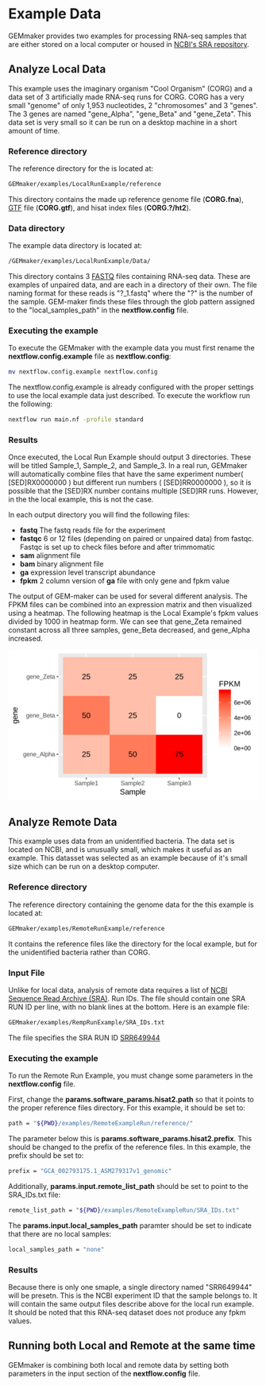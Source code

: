 
# Example Data

GEMmaker provides two examples for processing RNA-seq samples that are either stored on a local computer or housed in [NCBI's SRA repository](https://www.ncbi.nlm.nih.gov/sra).  


## Analyze Local Data
This example uses the imaginary organism "Cool Organism" (CORG) and a data set of 3 artificially made RNA-seq runs for CORG. CORG has a very small "genome" of only 1,953 nucleotides, 2 "chromosomes" and 3 "genes". The 3 genes are named "gene\_Alpha", "gene\_Beta" and "gene\_Zeta".  This data set is very small so it can be run on a desktop machine in a short amount of time.

### Reference directory
The reference directory for the is located at:
```bash
GEMmaker/examples/LocalRunExample/reference
```
This directory contains the made up reference genome file (**CORG.fna**), [GTF](https://uswest.ensembl.org/info/website/upload/gff.html) file (**CORG.gtf**), and hisat index files (**CORG.?/ht2**).

### Data directory
The example data directory is located at:  
```bash
/GEMmaker/examples/LocalRunExample/Data/
```
This directory contains 3 [FASTQ](https://en.wikipedia.org/wiki/FASTQ_format) files containing RNA-seq data. These are examples of unpaired data, and are each in a directory of their own. The file naming format for these reads is "?\_1.fastq" where the "?" is the number of the sample. GEM-maker finds these files through the glob pattern assigned to the "local\_samples\_path" in the **nextflow.config** file.

### Executing the example

To execute the GEMmaker with the example data you must first rename the **nextflow.config.example** file as **nextflow.config**:

```bash
mv nextflow.config.example nextflow.config
```
The nextflow.config.example is already configured with the proper settings to use the local example data just described.  To execute the workflow run the following:

```bash
nextflow run main.nf -profile standard
```

### Results
Once executed, the Local Run Example should output 3 directories. These will be titled Sample_1, Sample_2, and Sample_3. In a real run, GEMmaker will automatically combine files that have the same experiment number( \[SED\]RX0000000 ) but different run numbers ( \[SED\]RR0000000 ), so it is possible that the \[SED\]RX number contains multiple \[SED\]RR runs. However, in the the local example, this is not the case.

In each output directory you will find the following files:
- **fastq**   The fastq reads file for the experiment
- **fastqc**  6 or 12 files (depending on paired or unpaired data) from fastqc. Fastqc is set up to check files before and after trimmomatic
- **sam**  alignment file
- **bam**   binary alignment file
- **ga**  expression level transcript abundance
- **fpkm**  2 column version of **ga** file with only gene and fpkm value

The output of GEM-maker can be used for several different analysis. The FPKM files can be combined into an expression matrix and then visualized using a heatmap. The following heatmap is the Local Example's fpkm values divided by 1000 in heatmap form. We can see that gene_Zeta remained constant across all three samples, gene_Beta decreased, and gene_Alpha increased.

![heatmap](../images/heatmap.png)

## Analyze Remote Data
This example uses data from an unidentified bacteria. The data set is located on NCBI, and is unusually small, which makes it useful as an example.  This datasset was selected as an example because of it's small size which can be run on a desktop computer.

### Reference directory
The reference directory containing the genome data for the this example is located at:
```bash
GEMmaker/examples/RemoteRunExample/reference
```
It contains the reference files like the directory for the local example, but for the unidentified bacteria rather than CORG.

### Input File
Unlike for local data, analysis of remote data requires a list of [NCBI Sequence Read Archive (SRA)](https://www.ncbi.nlm.nih.gov/sra). Run IDs. The file should contain one SRA RUN ID per line, with no blank lines at the bottom. Here is an example file:

```bash
GEMmaker/examples/RempRunExample/SRA_IDs.txt
```
The file specifies the SRA RUN ID [SRR649944](https://www.ncbi.nlm.nih.gov/sra/SRR649944/)

### Executing the example
To run the Remote Run Example, you must change some parameters in the **nextflow.config** file.

First, change the **params.software_params.hisat2.path** so that it points to the proper reference files directory. For this example, it should be set to:
```bash
path = "${PWD}/examples/RemoteExampleRun/reference/"
```
The parameter below this is **params.software_params.hisat2.prefix**. This should be changed to the prefix of the reference files. In this example, the prefix should be set to:
```bash
prefix = "GCA_002793175.1_ASM279317v1_genomic"
```

Additionally, **params.input.remote_list_path** should be set to point to the SRA_IDs.txt file:
```bash
remote_list_path = "${PWD}/examples/RemoteExampleRun/SRA_IDs.txt"
```  
The **params.input.local_samples_path** paramter should be set to indicate that there are no local samples:
```bash
local_samples_path = "none"
```
### Results
Because there is only one smaple, a single directory named "SRR649944" will be presetn. This is the NCBI experiment ID that the sample belongs to. It will contain the same output files describe above for the local run example.  It should be noted that this RNA-seq dataset does not produce any fpkm values.

## Running both Local and Remote at the same time
GEMmaker is combining both local and remote data by setting both parameters in the input section of the **nextflow.config** file.
